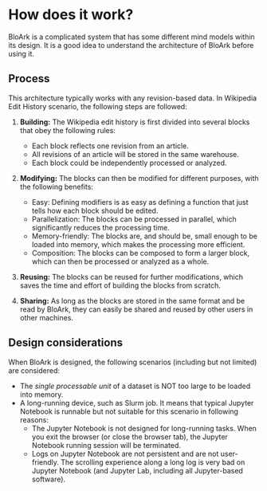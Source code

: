 # How does it work?

BloArk is a complicated system that has some different mind models within its design. It is a good idea to understand the architecture of BloArk before using it.

## Process

This architecture typically works with any revision-based data. In Wikipedia Edit History scenario, the following steps are followed:

1. **Building:** The Wikipedia edit history is first divided into several blocks that obey the following rules:
   - Each block reflects one revision from an article.
   - All revisions of an article will be stored in the same warehouse.
   - Each block could be independently processed or analyzed.

2. **Modifying:** The blocks can then be modified for different purposes, with the following benefits:
   - Easy: Defining modifiers is as easy as defining a function that just tells how each block should be edited.
   - Parallelization: The blocks can be processed in parallel, which significantly reduces the processing time.
   - Memory-friendly: The blocks are, and should be, small enough to be loaded into memory, which makes the processing more efficient.
   - Composition: The blocks can be composed to form a larger block, which can then be processed or analyzed as a whole.

3. **Reusing:** The blocks can be reused for further modifications, which saves the time and effort of building the blocks from scratch.

4. **Sharing:** As long as the blocks are stored in the same format and be read by BloArk, they can easily be shared and reused by other users in other machines.

## Design considerations

When BloArk is designed, the following scenarios (including but not limited) are considered:
- The *single processable unit* of a dataset is NOT too large to be loaded into memory.
- A long-running device, such as Slurm job. It means that typical Jupyter Notebook is runnable but not suitable for this scenario in following reasons:
   - The Jupyter Notebook is not designed for long-running tasks. When you exit the browser (or close the browser tab), the Jupyter Notebook running session will be terminated.
   - Logs on Jupyter Notebook are not persistent and are not user-friendly. The scrolling experience along a long log is very bad on Jupyter Notebook (and Jupyter Lab, including all Jupyter-based software).
